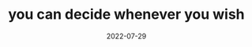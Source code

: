---
title: "you can decide whenever you wish"
date: 2022-07-29
related:
  - you-decide-what-this-means.m4a
  - YOU HAVE FREE WILL
tags:
  - fragment
---